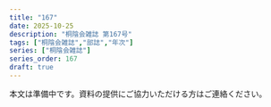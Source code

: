 ```yaml
---
title: "167"
date: 2025-10-25
description: "桐陰会雑誌 第167号"
tags: ["桐陰会雑誌","部誌","年次"]
series: ["桐陰会雑誌"]
series_order: 167
draft: true
---
```


本文は準備中です。資料の提供にご協力いただける方はご連絡ください。
